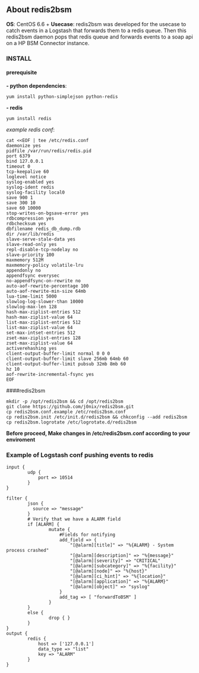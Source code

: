 ## About redis2bsm
**OS**: CentOS 6.6 +
**Usecase**: redis2bsm was developed for the usecase to catch events in a Logstash that forwards them to a redis queue. Then this redis2bsm daemon pops that redis queue and forwards events to a soap api on a HP BSM Connector instance.

### INSTALL
#### prerequisite 
**- python dependencies**:
```
yum install python-simplejson python-redis
```
**- redis**
```
yum install redis
```
*example redis conf*:
```
cat <<EOF | tee /etc/redis.conf
daemonize yes
pidfile /var/run/redis/redis.pid
port 6379
bind 127.0.0.1
timeout 0
tcp-keepalive 60
loglevel notice
syslog-enabled yes
syslog-ident redis
syslog-facility local0
save 900 1
save 300 10
save 60 10000
stop-writes-on-bgsave-error yes
rdbcompression yes
rdbchecksum yes
dbfilename redis_db_dump.rdb
dir /var/lib/redis
slave-serve-stale-data yes
slave-read-only yes
repl-disable-tcp-nodelay no
slave-priority 100
maxmemory 512M
maxmemory-policy volatile-lru
appendonly no
appendfsync everysec
no-appendfsync-on-rewrite no
auto-aof-rewrite-percentage 100
auto-aof-rewrite-min-size 64mb
lua-time-limit 5000
slowlog-log-slower-than 10000
slowlog-max-len 128
hash-max-ziplist-entries 512
hash-max-ziplist-value 64
list-max-ziplist-entries 512
list-max-ziplist-value 64
set-max-intset-entries 512
zset-max-ziplist-entries 128
zset-max-ziplist-value 64
activerehashing yes
client-output-buffer-limit normal 0 0 0
client-output-buffer-limit slave 256mb 64mb 60
client-output-buffer-limit pubsub 32mb 8mb 60
hz 10
aof-rewrite-incremental-fsync yes
EOF
```
####redis2bsm
```
mkdir -p /opt/redis2bsm && cd /opt/redis2bsm
git clone https://github.com/j0nix/redis2bsm.git
cp redis2bsm.conf.example /etc/redis2bsm.conf
cp redis2bsm.init /etc/init.d/redis2bsm && chkconfig --add redis2bsm
cp redis2bsm.logrotate /etc/logrotate.d/redis2bsm
```
**Before proceed, Make changes in /etc/redis2bsm.conf according to your enviroment**


### Example of Logstash conf pushing events to redis 
```
input {
        udp {
            port => 10514
        }
}

filter {
        json {
          source => "message"
        }
        # Verify that we have a ALARM field
        if [ALARM] {
                mutate {
                    #Fields for notifying
                    add_field => {
                        "[@alarm][title]" => "%{ALARM} - System process crashed"
                        "[@alarm][description]" => "%{message}"
                        "[@alarm][severity]" => "CRITICAL"
                        "[@alarm][subcategory]" => "%{facility}"
                        "[@alarm][node]" => "%{host}"
                        "[@alarm][ci_hint]" => "%{location}"
                        "[@alarm][application]" => "%{ALARM}"
                        "[@alarm][object]" => "syslog"
                    }
                    add_tag => [ "forwardToBSM" ]
                }
        }
        else {
                drop { }
        }
}
output {
        redis {
            host => ['127.0.0.1']
            data_type => "list"
            key => "ALARM"
        }
}
```
